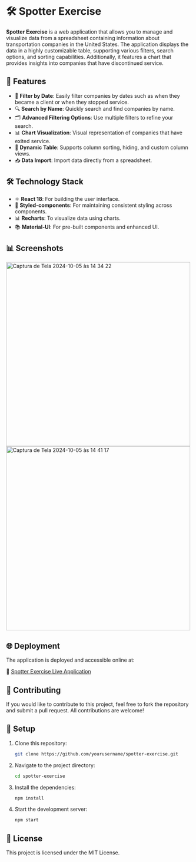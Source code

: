 # 🛠️ Spotter Exercise

**Spotter Exercise** is a web application that allows you to manage and visualize data from a spreadsheet containing information about transportation companies in the United States. The application displays the data in a highly customizable table, supporting various filters, search options, and sorting capabilities. Additionally, it features a chart that provides insights into companies that have discontinued service.

## 🌟 Features

- 📅 **Filter by Date**: Easily filter companies by dates such as when they became a client or when they stopped service.
- 🔍 **Search by Name**: Quickly search and find companies by name.
- 🗂️ **Advanced Filtering Options**: Use multiple filters to refine your search.
- 📊 **Chart Visualization**: Visual representation of companies that have exited service.
- 🔄 **Dynamic Table**: Supports column sorting, hiding, and custom column views.
- 📥 **Data Import**: Import data directly from a spreadsheet.

## 🛠️ Technology Stack

- ⚛️ **React 18**: For building the user interface.
- 💅 **Styled-components**: For maintaining consistent styling across components.
- 📊 **Recharts**: To visualize data using charts.
- 📚 **Material-UI**: For pre-built components and enhanced UI.

## 📊 Screenshots

<img width="500" alt="Captura de Tela 2024-10-05 às 14 34 22" src="https://github.com/user-attachments/assets/070e1d76-7212-4aa2-9a40-ab144faf7c9a">
<img width="500" alt="Captura de Tela 2024-10-05 às 14 41 17" src="https://github.com/user-attachments/assets/f5bfaf85-7708-4320-815a-c0ef3cd8b6ab">

## 🌐 Deployment

The application is deployed and accessible online at:

🔗 [Spotter Exercise Live Application](https://famous-taffy-96766d.netlify.app/)

## 🤝 Contributing

If you would like to contribute to this project, feel free to fork the repository and submit a pull request. All contributions are welcome!


## 🚀 Setup

1. Clone this repository:

    ```bash
    git clone https://github.com/yourusername/spotter-exercise.git
    ```

2. Navigate to the project directory:

    ```bash
    cd spotter-exercise
    ```

3. Install the dependencies:

    ```bash
    npm install
    ```

4. Start the development server:

    ```bash
    npm start
    ```

## 📄 License

This project is licensed under the MIT License.

